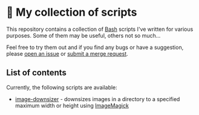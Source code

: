 # 📜 My collection of scripts

This repository contains a collection of [Bash](https://www.gnu.org/software/bash/) scripts I've written for various purposes. Some of them may be useful, others not so much...

Feel free to try them out and if you find any bugs or have a suggestion, please [open an issue](https://gitlab.com/konradkubczyk/microscripts/-/issues) or [submit a merge request](https://gitlab.com/konradkubczyk/microscripts/-/merge_requests).

## List of contents

Currently, the following scripts are available:

- [image-downsizer](image-downsizer) - downsizes images in a directory to a specified maximum width or height using [ImageMagick](https://imagemagick.org/index.php)
